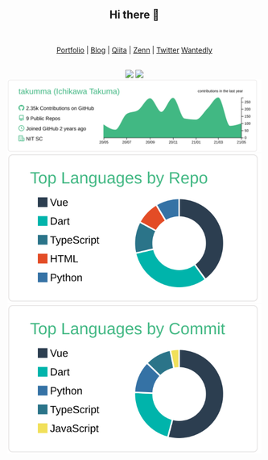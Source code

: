 
<div align="center">
  
  <h2>Hi there 👋</h2>
  
  <br/>
  
  <a href="https://www.takumma.net/">Portfolio</a> | 
  <a href="https://blog.takumma.net/">Blog</a> | 
  <a href="https://qiita.com/takumma">Qiita</a> | 
  <a href="https://zenn.dev/takumma">Zenn</a> | 
  <a href="https://twitter.com/_takumma">Twitter</a>
  <a href="https://www.wantedly.com/id/takumma">Wantedly</a>
  
  
  <br/>
  
  <img src="https://img.shields.io/twitter/follow/tak_kum_ma?style=social" href="https://twitter.com/_takumma"/>
  <img src="https://zenn-badge.ganariya.vercel.app/takumma/liked" href="https://twitter.com/_takumma"/>
  
  <br/>
  
  <img src="https://raw.githubusercontent.com/takumma/profile-summary-cards/main/profile-summary-card-output/vue/0-profile-details.svg" />
  <img src="https://raw.githubusercontent.com/takumma/profile-summary-cards/main/profile-summary-card-output/vue/1-repos-per-language.svg" />
  <img src="https://raw.githubusercontent.com/takumma/profile-summary-cards/main/profile-summary-card-output/vue/2-most-commit-language.svg" />

</div>
